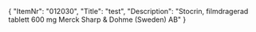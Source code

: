 {
  "ItemNr": "012030",
  "Title": "test",
  "Description": "Stocrin, filmdragerad tablett 600 mg Merck Sharp & Dohme (Sweden) AB"
}